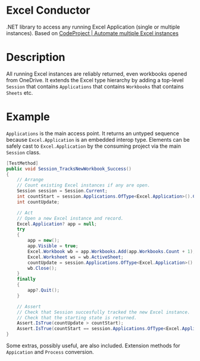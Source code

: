 # Excel Conductor
.NET library to access any running Excel Application (single or multiple instances). Based on [CodeProject | Automate multiple Excel instances](https://www.codeproject.com/Articles/1157395/Automate-multiple-Excel-instances)

# Description
All running Excel instances are reliably returned, even workbooks opened from OneDrive. It extends the Excel type hierarchy by adding a top-level `Session` that contains `Applications` that contains `Workbooks` that contains `Sheets` etc.

# Example
`Applications` is the main access point. It returns an untyped sequence because `Excel.Application` is an embedded interop type. Elements can be safely cast to `Excel.Application` by the consuming project via the main `Session` class.

````csharp
[TestMethod]
public void Session_TracksNewWorkbook_Success()
{
	// Arrange
	// Count existing Excel instances if any are open.
	Session session = Session.Current;
	int countStart = session.Applications.OfType<Excel.Application>().Count();
	int countUpdate;

	// Act
	// Open a new Excel instance and record.
	Excel.Application? app = null;
	try
	{
		app = new();
		app.Visible = true;
		Excel.Workbook wb = app.Workbooks.Add(app.Workbooks.Count + 1);
		Excel.Worksheet ws = wb.ActiveSheet;
		countUpdate = session.Applications.OfType<Excel.Application>().Count();
		wb.Close();
	}
	finally
	{
		app?.Quit();
	}

	// Assert
	// Check that Session succesfully tracked the new Excel instance.
	// Check that the starting state is returned.
	Assert.IsTrue(countUpdate > countStart);
	Assert.IsTrue(countStart == session.Applications.OfType<Excel.Application>().Count());
}
````
Some extras, possibly useful, are also included. Extension methods for `Appication` and `Process` conversion.
